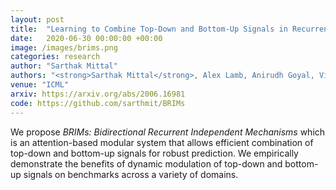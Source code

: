 ```yaml
---
layout: post
title:  "Learning to Combine Top-Down and Bottom-Up Signals in Recurrent Neural Networks with Attention over Modules"
date:   2020-06-30 00:00:00 +00:00
image: /images/brims.png
categories: research
author: "Sarthak Mittal"
authors: "<strong>Sarthak Mittal</strong>, Alex Lamb, Anirudh Goyal, Vikram Voleti, Murray Shanahan, Guillaume Lajoie, Michael Mozer, Yoshua Bengio"
venue: "ICML"
arxiv: https://arxiv.org/abs/2006.16981
code: https://github.com/sarthmit/BRIMs
---
```

We propose <i>BRIMs: Bidirectional Recurrent Independent Mechanisms</i> which is an attention-based modular system that allows efficient combination of top-down and bottom-up signals for robust prediction. We empirically demonstrate the benefits of dynamic modulation of top-down and bottom-up signals on benchmarks across a variety of domains.